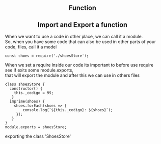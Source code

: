 <h2 align ="center"> Function </h2>

<h2 align ="center"> Import and Export a function </h2>

When we want to use a code in other place, we can call it a module.<br>
So, when you have some code that can also be used in other parts of your code, files, call it a model
```
const shoes = require('./shoesStore');
```

When we set a require inside our code its important to before use require see if exits some module.exports,<br> that will export the module and after this  we can use in others files

```
class shoesStore {
  constructor() {
    this._codigo = 99;
   }
  imprime(shoes) {
    shoes.forEach(shoes => {
        console.log(`${this._codigo}: ${shoes}`);
     });
   }
}
module.exports = shoesStore; 
```


exporting the class 'ShoesStore'
